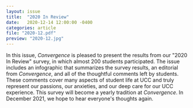 ```yaml
---
layout: issue
title:  "2020 In Review"
date:   2020-12-14 12:00:00 -0400
categories: article
file: "2020-12.pdf"
preview: "2020-12.jpg"
---
```


In this issue, *Convergence* is pleased to present the results from our "2020 In Review" survey, in which almost 200 students participated. The issue includes an infographic that summarizes the survey results, an editorial from *Convergence*, and all of the thoughtful comments left by students. These comments cover many aspects of student life at UCC and truly represent our passions, our anxieties, and our deep care for our UCC experience. This survey will become a yearly tradition at *Convergence*. In December 2021, we hope to hear everyone's thoughts again. 
